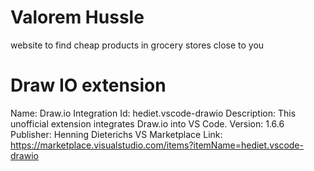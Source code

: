 # Valorem Hussle
 website to find cheap products in grocery stores close to you


# Draw IO extension
Name: Draw.io Integration
Id: hediet.vscode-drawio
Description: This unofficial extension integrates Draw.io into VS Code.
Version: 1.6.6
Publisher: Henning Dieterichs
VS Marketplace Link: https://marketplace.visualstudio.com/items?itemName=hediet.vscode-drawio